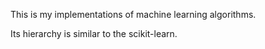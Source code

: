 This is my implementations of machine learning algorithms.

Its hierarchy is similar to the scikit-learn.
